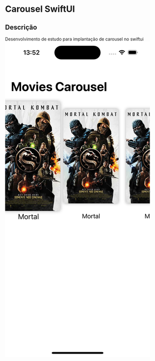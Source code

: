 # Carousel SwiftUI

## Descrição

Desenvolvimento de estudo para implantação de carousel no swiftui
![](https://github.com/leaodebrito/carousel-swiftui/blob/master/imagens/Simulator%20Screen%20Shot%20-%20iPhone%2014%20Pro%20-%202022-12-24%20at%2013.52.17.png?raw=true)



